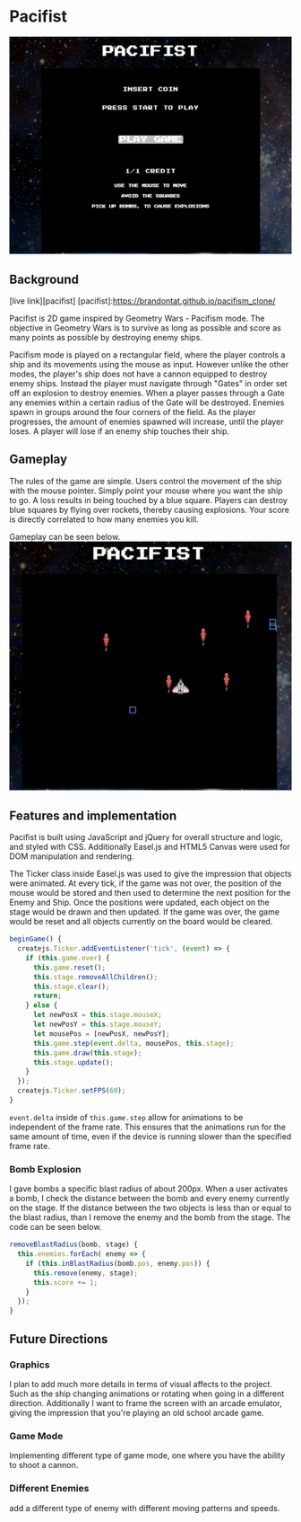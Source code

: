 # Pacifist

![welcome](images/pacifist-welcome-screen.png)

## Background

[live link][pacifist]
[pacifist]:https://brandontat.github.io/pacifism_clone/

Pacifist is 2D game inspired by Geometry Wars - Pacifism mode. The objective in Geometry Wars is to survive as long as possible and score as many points as possible by destroying enemy ships.

Pacifism mode is played on a rectangular field, where the player controls a ship and its movements using the mouse as input. However unlike the other modes, the player's ship does not have a cannon equipped to destroy enemy ships. Instead the player must navigate through "Gates" in order set off an explosion to destroy enemies. When a player passes through a Gate any enemies within a certain radius of the Gate will be destroyed. Enemies spawn in groups around the four corners of the field. As the player progresses, the amount of enemies spawned will increase, until the player loses. A player will lose if an enemy ship touches their ship.

## Gameplay

The rules of the game are simple. Users control the movement of the ship with the mouse pointer. Simply point your mouse where you want the ship to go. A loss results in being touched by a blue square. Players can destroy blue squares by flying over rockets, thereby causing explosions. Your score is directly correlated to how many enemies you kill.

Gameplay can be seen below.
![](./images/source.gif)

## Features and implementation

Pacifist is built using JavaScript and jQuery for overall structure and logic, and styled with CSS. Additionally Easel.js and HTML5 Canvas were used for DOM manipulation and rendering.

The Ticker class inside Easel.js was used to give the impression that objects were animated. At every tick, if the game was not over, the position of the mouse would be stored and then used to determine the next position for the Enemy and Ship. Once the positions were updated, each object on the stage would be drawn and then updated. If the game was over, the game would be reset and all objects currently on the board would be cleared.
```JavaScript
beginGame() {
  createjs.Ticker.addEventListener('tick', (event) => {
    if (this.game.over) {
      this.game.reset();
      this.stage.removeAllChildren();
      this.stage.clear();
      return;
    } else {
      let newPosX = this.stage.mouseX;
      let newPosY = this.stage.mouseY;
      let mousePos = [newPosX, newPosY];
      this.game.step(event.delta, mousePos, this.stage);
      this.game.draw(this.stage);
      this.stage.update();
    }
  });
  createjs.Ticker.setFPS(60);
}
```
`event.delta` inside of `this.game.step` allow for animations to be independent of the frame rate. This ensures that the animations run for the same amount of time, even if the device is running slower than the specified frame rate.

### Bomb Explosion

I gave bombs a specific blast radius of about 200px. When a user activates a bomb, I check the distance between the bomb and every enemy currently on the stage. If the distance between the two objects is less than or equal to the blast radius, than I remove the enemy and the bomb from the stage. The code can be seen below.

```JavaScript
removeBlastRadius(bomb, stage) {
  this.enemies.forEach( enemy => {
    if (this.inBlastRadius(bomb.pos, enemy.pos)) {
      this.remove(enemy, stage);
      this.score += 1;
    }
  });
}
```

## Future Directions

### Graphics
I plan to add much more details in terms of visual affects to the project. Such as the ship changing animations or rotating when going in a different direction. Additionally I want to frame the screen with an arcade emulator, giving the impression that you're playing an old school arcade game.

### Game Mode
Implementing different type of game mode, one where you have the ability to shoot a cannon.

### Different Enemies
add a different type of enemy with different moving patterns and speeds.
